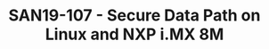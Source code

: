 ---
categories:
- san19
description: 'This session will present the various aspects of providing a Secure
  Data Path (SDP) implementation on Linux and NXP i.MX 8M. The implementation reuses
  some components from the SDP on Android (presented in HKG18-113): <br /> - hardware
  memory protections,<br /> - secure ION heaps for VPU and display,<br /> - ION integration
  in OP-TEE and in DRM implementations.<br /> On Linux, the implementation involves
  ION integration in OpenCDM and GStreamer.<br />'
image:
  featured: 'true'
  path: /assets/images/featured-images/san19/SAN19-107.png
session_attendee_num: '10'
session_id: SAN19-107
session_room: Sunset IV (Session 2)
session_slot:
  end_time: '2019-09-23 14:55:00'
  start_time: '2019-09-23 14:30:00'
session_speakers:
- speaker_bio: N/A
  speaker_company: NXP
  speaker_image: /assets/images/speakers/san19/cyrille-fleury.jpg
  speaker_location: ''
  speaker_name: cyrille fleury
  speaker_position: Multimedia and IOT architect
  speaker_url: ''
  speaker_username: cyrille.fleury
session_track: Multimedia
tag: session
tags:
- HPC
title: SAN19-107 - Secure Data Path on Linux and NXP i.MX 8M
---